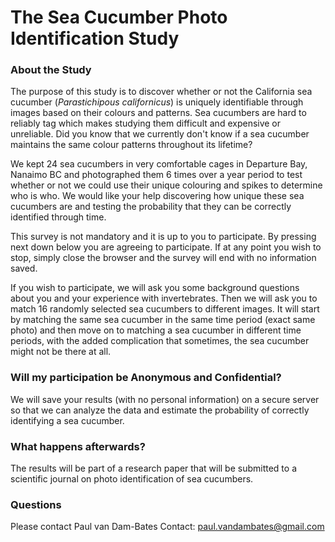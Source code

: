 # The Sea Cucumber Photo Identification Study

### About the Study

The purpose of this study is to discover whether or not the California sea cucumber (*Parastichipous californicus*) is uniquely identifiable 
through images based on their colours and patterns. Sea cucumbers are hard to reliably tag which makes studying them difficult and expensive or unreliable.
Did you know that we currently don't know if a sea cucumber maintains the same colour patterns throughout its lifetime?

We kept 24 sea cucumbers in very comfortable cages in Departure Bay, Nanaimo BC and photographed them 6 times over a year period to test whether or not we could
use their unique colouring and spikes to determine who is who. We would like your help discovering how unique these sea cucumbers are and testing the probability
that they can be correctly identified through time.

This survey is not mandatory and it is up to you to participate. By pressing next down below you are agreeing to participate. If at any point you wish to stop, simply
close the browser and the survey will end with no information saved.

If you wish to participate, we will ask you some background questions about you and your experience with invertebrates. Then we will ask you to match 16 randomly
selected sea cucumbers to different images. It will start by matching the same sea cucumber in the same time period (exact same photo) and then move on to matching
a sea cucumber in different time periods, with the added complication that sometimes, the sea cucumber might not be there at all.

### Will my participation be Anonymous and Confidential?

We will save your results (with no personal information) on a secure server so that we can analyze the data and estimate the 
probability of correctly identifying a sea cucumber.

### What happens afterwards?

The results will be part of a research paper that will be submitted to a scientific journal on photo identification of sea cucumbers.

### Questions

Please contact Paul van Dam-Bates 
Contact: paul.vandambates@gmail.com

